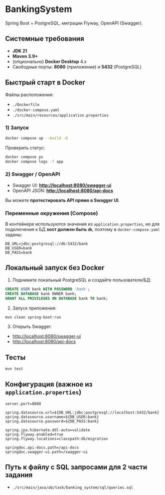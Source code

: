 # BankingSystem

Spring Boot + PostgreSQL, миграции Flyway, OpenAPI (Swagger).

## Системные требования

* **JDK 21**
* **Maven 3.9+**
* (опционально) **Docker Desktop** 4.x
* Свободные порты: **8080** (приложение) и **5432** (PostgreSQL)

## Быстрый старт в Docker

Файлы расположения:

* `./Dockerfile`
* `./docker-compose.yaml`
* `./src/main/resources/application.properties`

### 1) Запуск

```bash
docker compose up --build -d
```

Проверить статус:

```bash
docker compose ps
docker compose logs -f app
```

### 2) Swagger / OpenAPI

* Swagger UI: **[http://localhost:8080/swagger-ui](http://localhost:8080/swagger-ui)**
* OpenAPI JSON: **[http://localhost:8080/api-docs](http://localhost:8080/api-docs)**

Вы можете **протестировать API прямо в Swagger UI**.

### Переменные окружения (Compose)

В контейнере используются значения из `application.properties`, но для подключения к БД **хост должен быть `db`**, поэтому в `docker-compose.yaml` заданы:

```
DB_URL=jdbc:postgresql://db:5432/bank
DB_USER=bank
DB_PASS=bank
```

## Локальный запуск без Docker

1. Поднимите локальный PostgreSQL и создайте пользователя/БД:

```sql
CREATE USER bank WITH PASSWORD 'bank';
CREATE DATABASE bank OWNER bank;
GRANT ALL PRIVILEGES ON DATABASE bank TO bank;
```

2. Запуск приложения:

```bash
mvn clean spring-boot:run
```

3. Открыть Swagger:

* [http://localhost:8080/swagger-ui](http://localhost:8080/swagger-ui)
* [http://localhost:8080/api-docs](http://localhost:8080/api-docs)

## Тесты
```bash
mvn test
```

## Конфигурация (важное из `application.properties`)

```properties
server.port=8080

spring.datasource.url=${DB_URL:jdbc:postgresql://localhost:5432/bank}
spring.datasource.username=${DB_USER:bank}
spring.datasource.password=${DB_PASS:bank}

spring.jpa.hibernate.ddl-auto=validate
spring.flyway.enabled=true
spring.flyway.locations=classpath:db/migration

springdoc.api-docs.path=/api-docs
springdoc.swagger-ui.path=/swagger-ui
```

## Путь к файлу с SQL запросами для 2 части задания
* `./src/main/java/ab/task/banking_system/sql/queries.sql`
